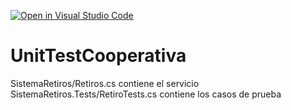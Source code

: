 [![Open in Visual Studio Code](https://classroom.github.com/assets/open-in-vscode-2e0aaae1b6195c2367325f4f02e2d04e9abb55f0b24a779b69b11b9e10269abc.svg)](https://classroom.github.com/online_ide?assignment_repo_id=19735133&assignment_repo_type=AssignmentRepo)
# UnitTestCooperativa

SistemaRetiros/Retiros.cs contiene el servicio
SistemaRetiros.Tests/RetiroTests.cs contiene los casos de prueba
